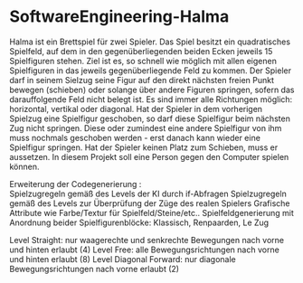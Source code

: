 
# SoftwareEngineering-Halma

Halma ist ein Brettspiel für zwei Spieler. Das Spiel besitzt ein quadratisches Spielfeld, auf dem in den gegenüberliegenden beiden Ecken jeweils 15 Spielfiguren stehen. Ziel ist es, so schnell wie möglich mit allen eigenen Spielfiguren in das jeweils gegenüberliegende Feld zu kommen. Der Spieler darf in seinem Sielzug seine Figur auf den direkt nächsten freien Punkt bewegen (schieben) oder solange über andere Figuren springen, sofern das darauffolgende Feld nicht belegt ist. Es sind immer alle Richtungen möglich: horizontal, vertikal oder diagonal. Hat der Spieler in dem vorherigen Spielzug eine Spielfigur geschoben, so darf diese Spielfigur beim nächsten Zug nicht springen. Diese oder zumindest eine andere Spielfigur von ihm muss nochmals geschoben werden - erst danach kann wieder eine Spielfigur springen. Hat der Spieler keinen Platz zum Schieben, muss er aussetzen.
In diesem Projekt soll eine Person gegen den Computer spielen können.

Erweiterung der Codegenerierung :  
  Spielzugregeln gemäß des Levels der KI durch if-Abfragen 
  Spielzugregeln gemäß des Levels zur Überprüfung der Züge des realen Spielers
  Grafische Attribute wie Farbe/Textur für Spielfeld/Steine/etc.. 
  Spielfeldgenerierung mit Anordnung beider Spielfigurenblöcke: Klassisch, Renpaarden, Le Zug

Level Straight: nur waagerechte und senkrechte Bewegungen nach vorne und hinten erlaubt (4)
Level Free: alle Bewegungsrichtungen nach vorne und hinten erlaubt (8)
Level Diagonal Forward: nur diagonale Bewegungsrichtungen nach vorne erlaubt (2)

